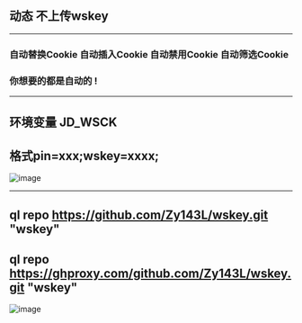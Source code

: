 ## 动态 不上传wskey
---------
### 自动替换Cookie 自动插入Cookie 自动禁用Cookie 自动筛选Cookie 
### 你想要的都是自动的 !
-----
## 环境变量 JD_WSCK
## 格式pin=xxx;wskey=xxxx;
![image](https://user-images.githubusercontent.com/21352718/131860608-6af6b05b-c1a9-40be-92ef-eda4b0d9f4b1.png)

-----
## ql repo https://github.com/Zy143L/wskey.git "wskey"

## ql repo https://ghproxy.com/github.com/Zy143L/wskey.git "wskey"
![image](https://user-images.githubusercontent.com/21352718/131859996-23931224-8453-4f89-9d30-454db8997db5.png)


